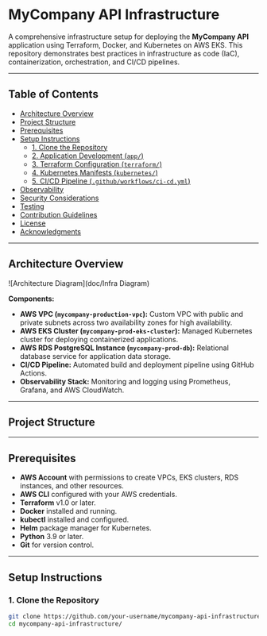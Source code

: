# MyCompany API Infrastructure

A comprehensive infrastructure setup for deploying the **MyCompany API** application using Terraform, Docker, and Kubernetes on AWS EKS. This repository demonstrates best practices in infrastructure as code (IaC), containerization, orchestration, and CI/CD pipelines.

---

## Table of Contents

- [Architecture Overview](#architecture-overview)
- [Project Structure](#project-structure)
- [Prerequisites](#prerequisites)
- [Setup Instructions](#setup-instructions)
  - [1. Clone the Repository](#1-clone-the-repository)
  - [2. Application Development (`app/`)](#2-application-development-app)
  - [3. Terraform Configuration (`terraform/`)](#3-terraform-configuration-terraform)
  - [4. Kubernetes Manifests (`kubernetes/`)](#4-kubernetes-manifests-kubernetes)
  - [5. CI/CD Pipeline (`.github/workflows/ci-cd.yml`)](#5-cicd-pipeline-githubworkflowsci-cdyml)
- [Observability](#observability)
- [Security Considerations](#security-considerations)
- [Testing](#testing)
- [Contribution Guidelines](#contribution-guidelines)
- [License](#license)
- [Acknowledgments](#acknowledgments)

---

## Architecture Overview

![Architecture Diagram](doc/Infra Diagram)

**Components:**

- **AWS VPC (`mycompany-production-vpc`):** Custom VPC with public and private subnets across two availability zones for high availability.
- **AWS EKS Cluster (`mycompany-prod-eks-cluster`):** Managed Kubernetes cluster for deploying containerized applications.
- **AWS RDS PostgreSQL Instance (`mycompany-prod-db`):** Relational database service for application data storage.
- **CI/CD Pipeline:** Automated build and deployment pipeline using GitHub Actions.
- **Observability Stack:** Monitoring and logging using Prometheus, Grafana, and AWS CloudWatch.

---

## Project Structure

---

## Prerequisites

- **AWS Account** with permissions to create VPCs, EKS clusters, RDS instances, and other resources.
- **AWS CLI** configured with your AWS credentials.
- **Terraform** v1.0 or later.
- **Docker** installed and running.
- **kubectl** installed and configured.
- **Helm** package manager for Kubernetes.
- **Python** 3.9 or later.
- **Git** for version control.

---

## Setup Instructions

### 1. Clone the Repository

```bash
git clone https://github.com/your-username/mycompany-api-infrastructure.git
cd mycompany-api-infrastructure/


